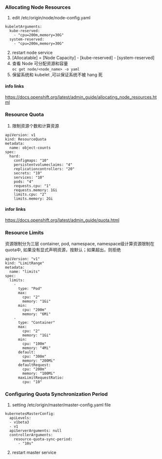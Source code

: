### Allocating Node Resources
1. edit /etc/origin/node/node-config.yaml    
```
kubeletArguments:
  kube-reserved:
    - "cpu=200m,memory=30G"
  system-reserved:
    - "cpu=200m,memory=30G"
```   

2. restart node service
3. [Allocatable] = [Node Capacity] - [kube-reserved] - [system-reserved]
4. 查看 Node 可分配资源和容量  
`oc get node/<node_name> -o yaml`   
5. 保留系统和 kubelet ,可以保证系统不被 hang 死   
#### info links
https://docs.openshift.org/latest/admin_guide/allocating_node_resources.html

### Resource Quota
1. 限制资源个数和计算资源
```
apiVersion: v1
kind: ResourceQuota
metadata:
  name: object-counts
spec:
  hard:
    configmaps: "10" 
    persistentvolumeclaims: "4" 
    replicationcontrollers: "20" 
    secrets: "10" 
    services: "10"
    pods: "4" 
    requests.cpu: "1" 
    requests.memory: 1Gi 
    limits.cpu: "2" 
    limits.memory: 2Gi
```
#### infor links
https://docs.openshift.org/latest/admin_guide/quota.html

### Resource Limits
资源限制分为三层 container, pod, namespace, namespace级计算资源限制在quota中, 如果没有显式声明资源，按默认；如果超出，则拒绝
```
apiVersion: "v1"
kind: "LimitRange"
metadata:
  name: "limits" 
spec:
  limits:
    -
      type: "Pod"
      max:
        cpu: "2" 
        memory: "1Gi" 
      min:
        cpu: "200m" 
        memory: "6Mi" 
    -
      type: "Container"
      max:
        cpu: "2" 
        memory: "1Gi" 
      min:
        cpu: "100m" 
        memory: "4Mi" 
      default:
        cpu: "300m" 
        memory: "200Mi" 
      defaultRequest:
        cpu: "200m" 
        memory: "100Mi" 
      maxLimitRequestRatio:
        cpu: "10"
```

### Configuring Quota Synchronization Period
1. setting /etc/origin/master/master-config.yaml file
```
kubernetesMasterConfig:
  apiLevels:
  - v1beta3
  - v1
  apiServerArguments: null
  controllerArguments:
    resource-quota-sync-period:
      - "10s"
```
2. restart master service
